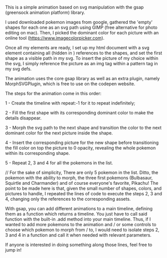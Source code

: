 This is a simple animation based on svg manipulation with the gsap (greensock animation platform) library. 

I used downloaded pokemon images from google, gathered the 'empty' shapes for each one as an svg path using GIMP (free alternative for photo editing on mac).
Then, I picked the dominant color for each picture with an online tool (https://www.imagecolorpicker.com).

Once all my elements are ready, I set up my html document with a svg element containing all (hidden in <defs>) references to the shapes, 
and set the first shape as a visible path in my svg. To insert the picture of my choice within the svg, I simply reference the picture as an img tag within a pattern tag 
in my svg defs.

The animation uses the core gsap library as well as an extra plugin, namely MorphSVGPlugin, which is free to use on the codepen website.

The steps for the animation come in this order:

1 - Create the timeline with repeat:-1 for it to repeat indefinitely;

2 - Fill the first shape with its corresponding dominant color to make the details disappear.

3 - Morph the svg path to the next shape and transition the color to the next dominant color for the next picture inside the shape.

4 - Insert the corresponding picture for the new shape before transitioning the fill color on top the picture to 0 opacity,
revealing the whole pokemon within its corresponding shape.

5 - Repeat 2, 3 and 4 for all the pokemons in the list.

// For the sake of simplicity, There are only 5 pokemon in the list. Ditto, the pokemon with the ability to morph, 
the three first pokemons (Bulbasaur, Squirtle and Charmander) and of course everyone's favorite, Pikachu!
The point to be made here is that, given the small number of shapes, colors, and pictures to handle, I repeated the lines of code to execute the steps 2, 3 and 4,
changing only the references to the corresponding assets.

With gsap, you can add different animations to a main timeline, defining them as a function which returns a timeline. You just have to call said function with 
the built-in .add method into your main timeline. Thus, if I wanted to add more pokemons to the animation and / or some controls to choose which pokemon
to morph from / to, I would need to isolate steps 2, 3 and 4 in a function and call it when needed with relevant parameters.

If anyone is interested in doing something along those lines, feel free to jump in!


